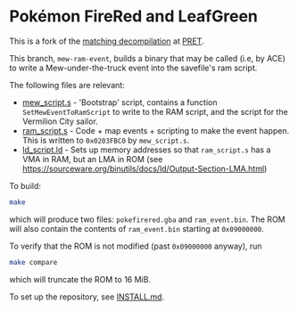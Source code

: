 # Pokémon FireRed and LeafGreen

This is a fork of the [matching decompilation](https://github.com/pret/pokefirered) at [PRET](https://github.com/pret).

This branch, `mew-ram-event`, builds a binary that may be called (i.e, by ACE) to write a Mew-under-the-truck event into the savefile's ram script.

The following files are relevant:
- [mew_script.s](data/mew_script.s) - 'Bootstrap' script, contains a function `SetMewEventToRamScript` to write to the RAM script, and the script for the Vermilion City sailor.
- [ram_script.s](data/ram_script.s) - Code + map events + scripting to make the event happen. This is written to `0x0203FBC0` by `mew_script.s`.
- [ld_script.ld](ld_script.ld) - Sets up memory addresses so that `ram_script.s` has a VMA in RAM, but an LMA in ROM (see https://sourceware.org/binutils/docs/ld/Output-Section-LMA.html)

To build:
```bash
make
```

which will produce two files: `pokefirered.gba` and `ram_event.bin`. The ROM will also contain the contents of `ram_event.bin` starting at `0x09000000`.

To verify that the ROM is not modified (past `0x09000000` anyway), run
```bash
make compare
```

which will truncate the ROM to 16 MiB.

To set up the repository, see [INSTALL.md](INSTALL.md).
